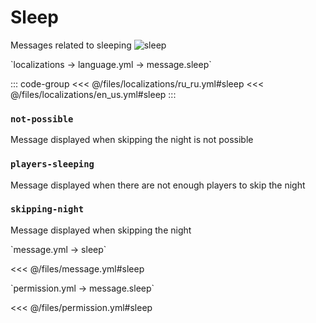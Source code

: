 # Sleep

Messages related to sleeping
![sleep](/sleep.png)

[//]: # (localization)
<!--@include: @/parts/words.md#localization--> 
<!--@include: @/parts/words.md#path--> `localizations → language.yml → message.sleep`

<!--@include: @/parts/words.md#default--> 

::: code-group
<<< @/files/localizations/ru_ru.yml#sleep
<<< @/files/localizations/en_us.yml#sleep
:::

### `not-possible`

Message displayed when skipping the night is not possible

### `players-sleeping`

Message displayed when there are not enough players to skip the night

### `skipping-night`

Message displayed when skipping the night

[//]: # (message.yml)
<!--@include: @/parts/words.md#setting-->
<!--@include: @/parts/words.md#path--> `message.yml → sleep`

<!--@include: @/parts/words.md#default-->
<<< @/files/message.yml#sleep

<!--@include: @/parts/enable.md-->
<!--@include: @/parts/destination.md-->
<!--@include: @/parts/sound.md-->

[//]: # (permission.yml)
<!--@include: @/parts/words.md#permission-->
<!--@include: @/parts/words.md#path--> `permission.yml → message.sleep`

<!--@include: @/parts/words.md#default-->
<<< @/files/permission.yml#sleep

<!--@include: @/parts/permission/permissionTier3.md-->
<!--@include: @/parts/permission/sound.md-->